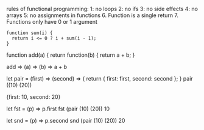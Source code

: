 rules of functional programming:
1: no loops
2: no ifs
3: no side effects 
4: no arrays 
5: no assignments in functions
6. Function is a single return
7. Functions only have 0 or 1 argument

```
function sum(i) {
  return i <= 0 ? i + sum(i - 1);
}

```

function add(a) {
  return function(b) {
    return a + b;
}

add => (a) => (b) => a + b 

let pair = (first) => (second) => {
  return { 
    first: first,
    second: second 
  };
}
pair ((10) (20)) 

  {first: 10, second: 20} 

  let fst = (p) => p.first
  fst (pair (10) (20))
  10
  
  let snd = (p) => p.second
  snd (pair (10) (20)) 
  20

  

  
  

